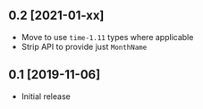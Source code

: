 0.2 [2021-01-xx]
----------------

* Move to use `time-1.11` types where applicable
* Strip API to provide just `MonthName`

0.1 [2019-11-06]
----------------

* Initial release

